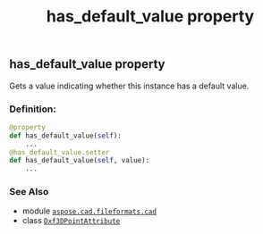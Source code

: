 ﻿---
title: has_default_value property
second_title: Aspose.CAD for Python via .NET API References
description: 
type: docs
weight: 30
url: /aspose.cad.fileformats.cad/dxf3dpointattribute/has_default_value/
is_root: false
---

## has_default_value property


Gets a value indicating whether this instance has a default value.
### Definition:
```python
@property
def has_default_value(self):
    ...
@has_default_value.setter
def has_default_value(self, value):
    ...
```

### See Also
* module [`aspose.cad.fileformats.cad`](../../)
* class [`Dxf3DPointAttribute`](/cad/python-net/aspose.cad.fileformats.cad/dxf3dpointattribute)
